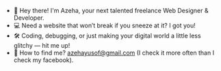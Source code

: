 - 👋 Hey there! I'm Azeha, your next talented freelance Web Designer & Developer.
- 💻 Need a website that won’t break if you sneeze at it? I got you!
- 🛠️ Coding, debugging, or just making your digital world a little less glitchy — hit me up!
- 📧 How to find me? azehayusof@gmail.com (I check it more often than I check my facebook).
